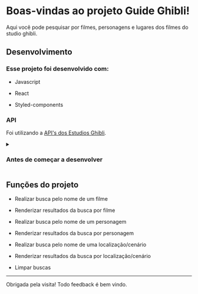 # Boas-vindas ao projeto Guide Ghibli!

  Aqui você pode pesquisar por filmes, personagens e lugares dos filmes do studio ghibli.

## Desenvolvimento
  ### Esse projeto foi desenvolvido com:

   - Javascript

   - React
    
   - Styled-components

  ### API

   Foi utilizando a [API's dos Estudios Ghibli](https://ghibliapi.herokuapp.com/).

  <details>
    <summary>
      <h3>
        Antes de começar a desenvolver
      </h3>
      </summary>

  1. Clone o repositório

  - Use o comando: `git clone git@github.com:mabiiak/frontend-test.git`
  - Entre na pasta do repositório que você acabou de clonar:
    - `cd frontend-test`

  2. Instale as dependências

  - `npm start`

  3. Crie uma branch a partir da branch `main`

  - Crie uma nova branch
    - Exemplo: `git checkout -b nome-descriçao...`

  4. Adicione as mudanças ao stage do Git e faça um `commit`

  - Verifique que as mudanças ainda não estão no stage
    - Exemplo: `git status`
  - Adicione o novo arquivo ao stage do Git
    - Exemplo:
      - `git add .`
  - Faça o `commit` inicial
    - Exemplo:
      - `git commit -m 'descrição das alterações'`

  5. Adicione a sua branch com o novo `commit` ao repositório remoto

  - Usando o exemplo anterior: `git push -u origin frontend-test`

  6. Crie um novo `Pull Request`

  </details>

## Funções do projeto

  - Realizar busca pelo nome de um filme

  - Renderizar resultados da busca por filme

  - Realizar busca pelo nome de um personagem

  - Renderizar resultados da busca por personagem

  - Realizar busca pelo nome de uma localização/cenário
  
  - Renderizar resultados da busca por localização/cenário

  - Limpar buscas

---

Obrigada pela visita! Todo feedback é bem vindo.

